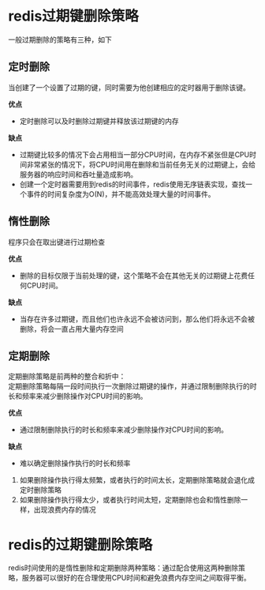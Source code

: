 # redis过期键删除策略

一般过期删除的策略有三种，如下
## 定时删除

当创建了一个设置了过期的键，同时需要为他创建相应的定时器用于删除该键。

**优点**
* 定时删除可以及时删除过期键并释放该过期键的内存

**缺点**
* 过期键比较多的情况下会占用相当一部分CPU时间，在内存不紧张但是CPU时间非常紧张的情况下，将CPU时间用在删除和当前任务无关的过期键上，会给服务器的响应时间和吞吐量造成影响。
* 创建一个定时器需要用到redis的时间事件，redis使用无序链表实现，查找一个事件的时间复杂度为O(N)，并不能高效处理大量的时间事件。

## 惰性删除
程序只会在取出键进行过期检查

**优点**
* 删除的目标仅限于当前处理的键，这个策略不会在其他无关的过期键上花费任何CPU时间。

**缺点**
* 当存在许多过期键，而且他们也许永远不会被访问到，那么他们将永远不会被删除，将会一直占用大量内存空间

## 定期删除
定期删除策略是前两种的整合和折中：  
定期删除策略每隔一段时间执行一次删除过期键的操作，并通过限制删除执行的时长和频率来减少删除操作对CPU时间的影响。  

**优点**
* 通过限制删除执行的时长和频率来减少删除操作对CPU时间的影响。

**缺点**
* 难以确定删除操作执行的时长和频率

1. 如果删除操作执行得太频繁，或者执行的时间太长，定期删除策略就会退化成定时删除策略
2. 如果删除操作执行得太少，或者执行时间太短，定期删除也会和惰性删除一样，出现浪费内存的情况


# redis的过期键删除策略
redis时间使用的是惰性删除和定期删除两种策略：通过配合使用这两种删除策略，服务器可以很好的在合理使用CPU时间和避免浪费内存空间之间取得平衡。
